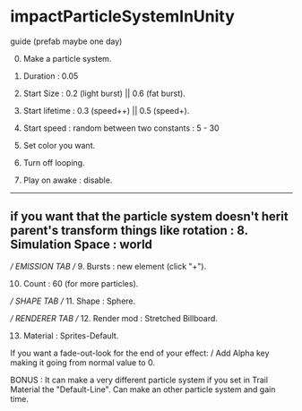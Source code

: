 # impactParticleSystemInUnity
 guide (prefab maybe one day)

0. Make a particle system.

1. Duration : 0.05

2. Start Size : 0.2 (light burst) || 0.6 (fat burst).

3. Start lifetime : 0.3 (speed++) || 0.5 (speed+).

4. Start speed : random between two constants : 5 - 30

5. Set color you want.

6. Turn off looping.

7. Play on awake : disable.
---------
if you want that the particle system doesn't herit parent's transform things like rotation :
8. Simulation Space : world
---------

*/ EMISSION TAB /*
9. Bursts : new element (click "+").

10. Count : 60 (for more particles).

*/ SHAPE TAB /* 
11. Shape : Sphere.

*/ RENDERER TAB /* 
12. Render mod : Stretched Billboard.

13. Material : Sprites-Default.

If you want a fade-out-look for the end of your effect:
/ Add Alpha key making it going from normal value to 0.

BONUS :
It can make a very different particle system if you set in Trail Material the "Default-Line".
Can make an other particle system and gain time.

